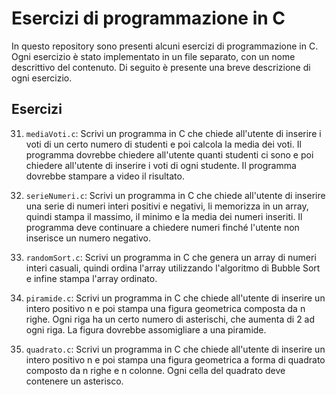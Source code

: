 # Esercizi di programmazione in C

In questo repository sono presenti alcuni esercizi di programmazione in C. Ogni esercizio è stato implementato in un file separato, con un nome descrittivo del contenuto. Di seguito è presente una breve descrizione di ogni esercizio.

## Esercizi

31. `mediaVoti.c`: Scrivi un programma in C che chiede all'utente di inserire i voti di un certo numero di studenti e poi calcola la media dei voti. Il programma dovrebbe chiedere all'utente quanti studenti ci sono e poi chiedere all'utente di inserire i voti di ogni studente. Il programma dovrebbe stampare a video il risultato.

32. `serieNumeri.c`: Scrivi un programma in C che chiede all'utente di inserire una serie di numeri interi positivi e negativi, li memorizza in un array, quindi stampa il massimo, il minimo e la media dei numeri inseriti. Il programma deve continuare a chiedere numeri finché l'utente non inserisce un numero negativo.

33. `randomSort.c`: Scrivi un programma in C che genera un array di numeri interi casuali, quindi ordina l'array utilizzando l'algoritmo di Bubble Sort e infine stampa l'array ordinato.

34. `piramide.c`: Scrivi un programma in C che chiede all'utente di inserire un intero positivo n e poi stampa una figura geometrica composta da n righe. Ogni riga ha un certo numero di asterischi, che aumenta di 2 ad ogni riga. La figura dovrebbe assomigliare a una piramide.

35. `quadrato.c`: Scrivi un programma in C che chiede all'utente di inserire un intero positivo n e poi stampa una figura geometrica a forma di quadrato composto da n righe e n colonne. Ogni cella del quadrato deve contenere un asterisco. 
